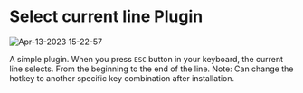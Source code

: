 # Select current line Plugin

![Apr-13-2023 15-22-57](https://user-images.githubusercontent.com/8376313/231723638-46cec13b-3b7e-4962-9ecb-f5b1487c67cc.gif)


A simple plugin. 
When you press `ESC` button in your keyboard, the current line selects. From the beginning to the end of the line.
Note: Can change the hotkey to another specific key combination after installation. 
